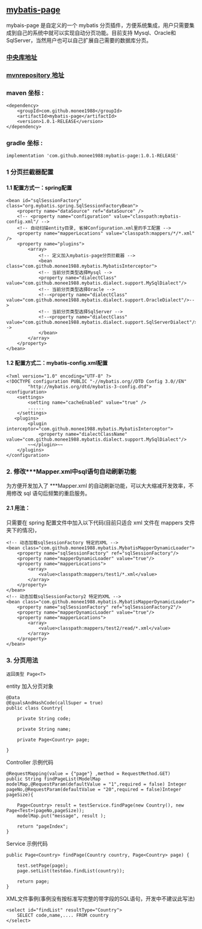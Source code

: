 ## [mybatis-page](https://github.com/monee1988/mybatis-page)

mybais-page 是自定义的一个 mybatis 分页插件，方便系统集成，用户只需要集成到自己的系统中就可以实现自动分页功能。目前支持 Mysql、Oracle和SqlServer，当然用户也可以自己扩展自己需要的数据库分页。

### [中央库地址](https://search.maven.org/artifact/com.github.monee1988/mybatis-page/1.0.1-RELEASE/jar)
### [mvnrepository 地址](http://mvnrepository.com/artifact/com.github.monee1988/mybatis-page)
### maven 坐标 :

```
<dependency>
    <groupId>com.github.monee1988</groupId>
    <artifactId>mybatis-page</artifactId>
    <version>1.0.1-RELEASE</version>
</dependency>
```
### gradle 坐标 :
```
implementation 'com.github.monee1988:mybatis-page:1.0.1-RELEASE'
```

### 1 分页拦截器配置

#### 1.1 配置方式一：spring配置
```
<bean id="sqlSessionFactory" class="org.mybatis.spring.SqlSessionFactoryBean">
    <property name="dataSource" ref="dataSource" />
    <!-- <property name="configuration" value="classpath:mybatis-config.xml"/ -->
    <!-- 自动扫描entity目录, 省掉Configuration.xml里的手工配置 -->
    <property name="mapperLocations" value="classpath:mappers/*/*.xml" />
    <property name="plugins">
        <array>
            <!-- 定义加入mybatis-page分页拦截器 -->
            <bean class="com.github.monee1988.mybatis.MybatisInterceptor">
            <!-- 当前分页类型选择Mysql -->
            <property name="dialectClass" value="com.github.monee1988.mybatis.dialect.support.MySqlDialect"/>
            <!-- 当前分页类型选择Oracle -->
            <!--<property name="dialectClass" value="com.github.monee1988.mybatis.dialect.support.OracleDialect"/>-->
            <!-- 当前分页类型选择SqlServer -->
            <!--<property name="dialectClass" value="com.github.monee1988.mybatis.dialect.support.SqlServerDialect"/>-->
            </bean>
        </array>
    </property>
</bean>
```
#### 1.2 配置方式二：mybatis-config.xml配置

```
<?xml version="1.0" encoding="UTF-8" ?>
<!DOCTYPE configuration PUBLIC "-//mybatis.org//DTD Config 3.0//EN"
        "http://mybatis.org/dtd/mybatis-3-config.dtd">
<configuration>
    <settings>
        <setting name="cacheEnabled" value="true" />
		......
    </settings>
   <plugins>
        <plugin interceptor="com.github.monee1988.mybatis.MybatisInterceptor">
            <property name="dialectClassName" value="com.github.monee1988.mybatis.dialect.support.MySqlDialect"/>
        ~~</plugin>~~
    </plugins>
</configuration>
```



### 2.  修改***Mapper.xml中sql语句自动刷新功能

为方便开发加入了 ***Mapper.xml 的自动刷新功能，可以大大缩减开发效率，不用修改 sql 语句后频繁的重启服务。
#### 2.1 用法：
只需要在 spring 配置文件中加入以下代码(目前只适合 xml 文件在 mappers 文件夹下的情况)，


```
<!-- 动态加载sqlSessionFactory 特定的XML -->
<bean class="com.github.monee1988.mybatis.MybatisMapperDynamicLoader">
    <property name="sqlSessionFactory" ref="sqlSessionFactory"/>
    <property name="mapperDynamicLoader" value="true"/>	
    <property name="mapperLocations">
        <array>
            <value>classpath:mappers/test1/*.xml</value>
        </array>
    </property>
</bean>
<!-- 动态加载sqlSessionFactory2 特定的XML -->
<bean class="com.github.monee1988.mybatis.MybatisMapperDynamicLoader">
    <property name="sqlSessionFactory" ref="sqlSessionFactory2"/>
    <property name="mapperDynamicLoader" value="true"/>	
    <property name="mapperLocations">
        <array>
            <value>classpath:mappers/test2/read/*.xml</value>
        </array>
    </property>
</bean>
```

### 3. 分页用法
```
返回类型 Page<T>
```

entity 加入分页对象
```
@Data
@EqualsAndHashCode(callSuper = true)
public class Country{

    private String code;

    private String name;

    private Page<Country> page;
		
}
```

Controller 示例代码

```
@RequestMapping(value = {"page"} ,method = RequestMethod.GET)
public String findPageList(ModelMap modelMap,@RequestParam(defaultValue = "1",required = false) Integer pageNo,@RequestParam(defaultValue = "20",required = false)Integer pageSize){

    Page<Country> result = testService.findPage(new Country(), new Page<Test>(pageNo,pageSize));
    modelMap.put("message", result );
    
    return "pageIndex";
}
```

Service 示例代码

```
public Page<Country> findPage(Country country, Page<Country> page) {
		
    test.setPage(page);
    page.setList(testdao.findList(country));

    return page;
}
```

XML文件事例(事例没有按标准写完整的带字段的SQL语句，开发中不建议此写法)

```
<select id="findList" resultType="Country">
    SELECT code,name,.... FROM country
</select>
```
